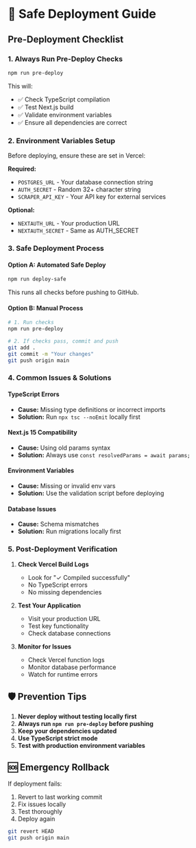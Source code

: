 # 🚀 Safe Deployment Guide

## Pre-Deployment Checklist

### 1. **Always Run Pre-Deploy Checks**
```bash
npm run pre-deploy
```
This will:
- ✅ Check TypeScript compilation
- ✅ Test Next.js build
- ✅ Validate environment variables
- ✅ Ensure all dependencies are correct

### 2. **Environment Variables Setup**
Before deploying, ensure these are set in Vercel:

**Required:**
- `POSTGRES_URL` - Your database connection string
- `AUTH_SECRET` - Random 32+ character string
- `SCRAPER_API_KEY` - Your API key for external services

**Optional:**
- `NEXTAUTH_URL` - Your production URL
- `NEXTAUTH_SECRET` - Same as AUTH_SECRET

### 3. **Safe Deployment Process**

#### Option A: Automated Safe Deploy
```bash
npm run deploy-safe
```
This runs all checks before pushing to GitHub.

#### Option B: Manual Process
```bash
# 1. Run checks
npm run pre-deploy

# 2. If checks pass, commit and push
git add .
git commit -m "Your changes"
git push origin main
```

### 4. **Common Issues & Solutions**

#### TypeScript Errors
- **Cause:** Missing type definitions or incorrect imports
- **Solution:** Run `npx tsc --noEmit` locally first

#### Next.js 15 Compatibility
- **Cause:** Using old params syntax
- **Solution:** Always use `const resolvedParams = await params;`

#### Environment Variables
- **Cause:** Missing or invalid env vars
- **Solution:** Use the validation script before deploying

#### Database Issues
- **Cause:** Schema mismatches
- **Solution:** Run migrations locally first

### 5. **Post-Deployment Verification**

1. **Check Vercel Build Logs**
   - Look for "✓ Compiled successfully"
   - No TypeScript errors
   - No missing dependencies

2. **Test Your Application**
   - Visit your production URL
   - Test key functionality
   - Check database connections

3. **Monitor for Issues**
   - Check Vercel function logs
   - Monitor database performance
   - Watch for runtime errors

## 🛡️ Prevention Tips

1. **Never deploy without testing locally first**
2. **Always run `npm run pre-deploy` before pushing**
3. **Keep your dependencies updated**
4. **Use TypeScript strict mode**
5. **Test with production environment variables**

## 🆘 Emergency Rollback

If deployment fails:
1. Revert to last working commit
2. Fix issues locally
3. Test thoroughly
4. Deploy again

```bash
git revert HEAD
git push origin main
```
